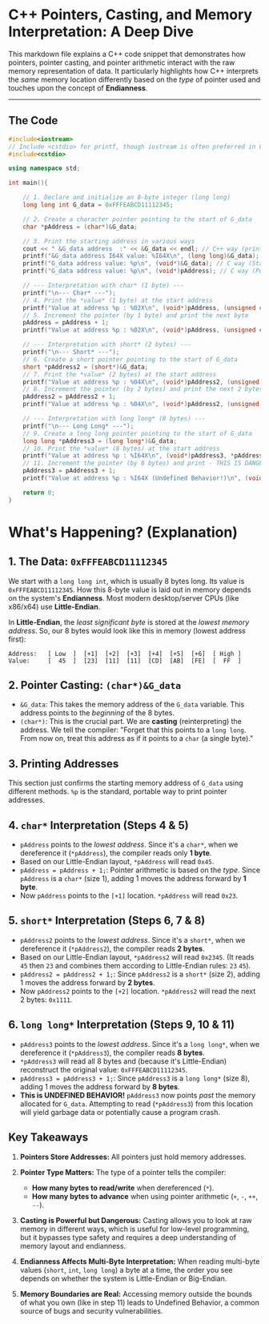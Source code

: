 # C++ Pointers, Casting, and Memory Interpretation: A Deep Dive

This markdown file explains a C++ code snippet that demonstrates how pointers, pointer casting, and pointer arithmetic interact with the raw memory representation of data. It particularly highlights how C++ interprets the *same* memory location differently based on the *type* of pointer used and touches upon the concept of **Endianness**.

---

## The Code

```cpp
#include<iostream>
// Include <cstdio> for printf, though iostream is often preferred in C++
#include<cstdio>

using namespace std;

int main(){

    // 1. Declare and initialize an 8-byte integer (long long)
    long long int G_data = 0xFFFEABCD11112345;

    // 2. Create a character pointer pointing to the start of G_data
    char *pAddress = (char*)&G_data;

    // 3. Print the starting address in various ways
    cout << " &G_data address  :" << &G_data << endl; // C++ way (prints hex)
    printf("&G_data address I64X value: %I64X\n", (long long)&G_data); // C way (MSVC specific for 64-bit hex)
    printf("G_data address value: %p\n", (void*)&G_data); // C way (Standard, portable)
    printf("G_data address value: %p\n", (void*)pAddress); // C way (Pointer value)

    // --- Interpretation with char* (1 byte) ---
    printf("\n--- Char* ---");
    // 4. Print the *value* (1 byte) at the start address
    printf("Value at address %p : %02X\n", (void*)pAddress, (unsigned char)*pAddress);
    // 5. Increment the pointer (by 1 byte) and print the next byte
    pAddress = pAddress + 1;
    printf("Value at address %p : %02X\n", (void*)pAddress, (unsigned char)*pAddress);

    // --- Interpretation with short* (2 bytes) ---
    printf("\n--- Short* ---");
    // 6. Create a short pointer pointing to the start of G_data
    short *pAddress2 = (short*)&G_data;
    // 7. Print the *value* (2 bytes) at the start address
    printf("Value at address %p : %04X\n", (void*)pAddress2, (unsigned short)*pAddress2);
    // 8. Increment the pointer (by 2 bytes) and print the next 2 bytes
    pAddress2 = pAddress2 + 1;
    printf("Value at address %p : %04X\n", (void*)pAddress2, (unsigned short)*pAddress2);

    // --- Interpretation with long long* (8 bytes) ---
    printf("\n--- Long Long* ---");
    // 9. Create a long long pointer pointing to the start of G_data
    long long *pAddress3 = (long long*)&G_data;
    // 10. Print the *value* (8 bytes) at the start address
    printf("Value at address %p : %I64X\n", (void*)pAddress3, *pAddress3);
    // 11. Increment the pointer (by 8 bytes) and print - THIS IS DANGEROUS!
    pAddress3 = pAddress3 + 1;
    printf("Value at address %p : %I64X (Undefined Behavior!)\n", (void*)pAddress3, *pAddress3);

    return 0;
}
```



# What's Happening? (Explanation)

## 1. The Data: `0xFFFEABCD11112345`

We start with a `long long int`, which is usually 8 bytes long. Its value is `0xFFFEABCD11112345`. How this 8-byte value is laid out in memory depends on the system's **Endianness**. Most modern desktop/server CPUs (like x86/x64) use **Little-Endian**.

In **Little-Endian**, the *least significant byte* is stored at the *lowest memory address*. So, our 8 bytes would look like this in memory (lowest address first):

```
Address:   [ Low  ]  [+1]  [+2]  [+3]  [+4]  [+5]  [+6]  [ High ]
Value:     [  45  ]  [23]  [11]  [11]  [CD]  [AB]  [FE]  [  FF  ]
```

## 2. Pointer Casting: `(char*)&G_data`

* `&G_data`: This takes the memory address of the `G_data` variable. This address points to the *beginning* of the 8 bytes.
* `(char*)`: This is the crucial part. We are **casting** (reinterpreting) the address. We tell the compiler: "Forget that this points to a `long long`. From now on, treat this address as if it points to a `char` (a single byte)."

## 3. Printing Addresses

This section just confirms the starting memory address of `G_data` using different methods. `%p` is the standard, portable way to print pointer addresses.

## 4. `char*` Interpretation (Steps 4 & 5)

* `pAddress` points to the *lowest address*. Since it's a `char*`, when we dereference it (`*pAddress`), the compiler reads only **1 byte**.
* Based on our Little-Endian layout, `*pAddress` will read `0x45`.
* `pAddress = pAddress + 1;`: Pointer arithmetic is based on the *type*. Since `pAddress` is a `char*` (size 1), adding 1 moves the address forward by **1 byte**.
* Now `pAddress` points to the `[+1]` location. `*pAddress` will read `0x23`.

## 5. `short*` Interpretation (Steps 6, 7 & 8)

* `pAddress2` points to the *lowest address*. Since it's a `short*`, when we dereference it (`*pAddress2`), the compiler reads **2 bytes**.
* Based on our Little-Endian layout, `*pAddress2` will read `0x2345`. (It reads `45` then `23` and combines them according to Little-Endian rules: `23` `45`).
* `pAddress2 = pAddress2 + 1;`: Since `pAddress2` is a `short*` (size 2), adding 1 moves the address forward by **2 bytes**.
* Now `pAddress2` points to the `[+2]` location. `*pAddress2` will read the next 2 bytes: `0x1111`.

## 6. `long long*` Interpretation (Steps 9, 10 & 11)

* `pAddress3` points to the *lowest address*. Since it's a `long long*`, when we dereference it (`*pAddress3`), the compiler reads **8 bytes**.
* `*pAddress3` will read all 8 bytes and (because it's Little-Endian) reconstruct the original value: `0xFFFEABCD11112345`.
* `pAddress3 = pAddress3 + 1;`: Since `pAddress3` is a `long long*` (size 8), adding 1 moves the address forward by **8 bytes**.
* **This is UNDEFINED BEHAVIOR!** `pAddress3` now points *past* the memory allocated for `G_data`. Attempting to read (`*pAddress3`) from this location will yield garbage data or potentially cause a program crash.

## Key Takeaways

1. **Pointers Store Addresses:** All pointers just hold memory addresses.

2. **Pointer Type Matters:** The type of a pointer tells the compiler:
   * **How many bytes to read/write** when dereferenced (`*`).
   * **How many bytes to advance** when using pointer arithmetic (`+`, `-`, `++`, `--`).

3. **Casting is Powerful but Dangerous:** Casting allows you to look at raw memory in different ways, which is useful for low-level programming, but it bypasses type safety and requires a deep understanding of memory layout and endianness.

4. **Endianness Affects Multi-Byte Interpretation:** When reading multi-byte values (`short`, `int`, `long long`) a byte at a time, the order you see depends on whether the system is Little-Endian or Big-Endian.

5. **Memory Boundaries are Real:** Accessing memory outside the bounds of what you own (like in step 11) leads to Undefined Behavior, a common source of bugs and security vulnerabilities.